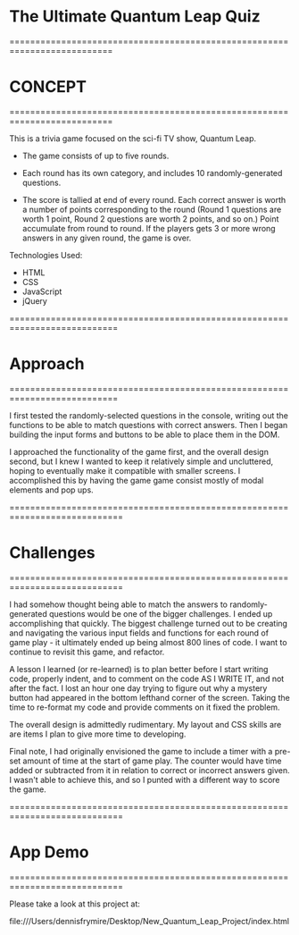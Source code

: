 # The Ultimate Quantum Leap Quiz

==========================================================================
# CONCEPT
==========================================================================

This is a trivia game focused on the sci-fi TV show, Quantum Leap. 

* The game consists of up to five rounds. 

* Each round has its own category, and includes 10 randomly-generated questions.
 
 * The score is tallied at end of every round. Each correct answer is worth a number of points corresponding to the round (Round 1 questions are worth 1 point, Round 2 questions are worth 2 points, and so on.) Point accumulate from round to round. If the players gets 3 or more wrong answers in any given round, the game is over. 

 Technologies Used:

 - HTML
 - CSS
 - JavaScript
 - jQuery

 ===========================================================================
 # Approach
 ===========================================================================

 I first tested the randomly-selected questions in the console, writing out the functions to be able to match questions with correct answers. Then I began building the input forms and buttons to be able to place them in the DOM. 

 I approached the functionality of the game first, and the overall design second, but I knew I wanted to keep it relatively simple and uncluttered, hoping to eventually make it compatible with smaller screens. I accomplished this by having the game game consist mostly of modal elements and pop ups. 

 ============================================================================
 # Challenges
 ============================================================================

 I had somehow thought being able to match the answers to randomly-generated questions would be one of the bigger challenges. I ended up accomplishing that quickly. The biggest challenge turned out to be creating and navigating the various input fields and functions for each round of game play - it ultimately ended up being almost 800 lines of code. I want to continue to revisit this game, and refactor.

 A lesson I learned (or re-learned) is to plan better before I start writing code, properly indent, and to comment on the code AS I WRITE IT, and not after the fact. I lost an hour one day trying to figure out why a mystery button had appeared in the bottom lefthand corner of the screen. Taking the time to re-format my code and provide comments on it fixed the problem. 

 The overall design is admittedly rudimentary. My layout and CSS skills are are items I plan to give more time to developing.

 Final note, I had originally envisioned the game to include a timer with a pre-set amount of time at the start of game play. The counter would have time added or subtracted from it in relation to correct or incorrect answers given. I wasn't able to achieve this, and so I punted with a different way to score the game. 

============================================================================
# App Demo
============================================================================

Please take a look at this project at: 

file:///Users/dennisfrymire/Desktop/New_Quantum_Leap_Project/index.html





